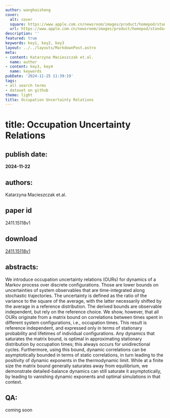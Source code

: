```yaml
---
author: wanghaisheng
cover:
  alt: cover
  square: https://www.apple.com.cn/newsroom/images/product/homepod/standard/Apple-HomePod-hero-230118_big.jpg.large_2x.jpg
  url: https://www.apple.com.cn/newsroom/images/product/homepod/standard/Apple-HomePod-hero-230118_big.jpg.large_2x.jpg
description: ''
featured: true
keywords: key1, key2, key3
layout: ../../layouts/MarkdownPost.astro
meta:
- content: Katarzyna Macieszczak et.al.
  name: author
- content: key3, key4
  name: keywords
pubDate: '2024-11-25 11:39:19'
tags:
- all search terms
- dataset on github
theme: light
title: Occupation Uncertainty Relations
---
```


# title: Occupation Uncertainty Relations 
## publish date: 
**2024-11-22** 
## authors: 
  Katarzyna Macieszczak et.al. 
## paper id
2411.15118v1
## download
[2411.15118v1](http://arxiv.org/abs/2411.15118v1)
## abstracts:
We introduce occupation uncertainty relations (OURs) for dynamics of a Markov process over discrete configurations. Those are lower bounds on uncertainties of system observables that are time-integrated along stochastic trajectories. The uncertainty is defined as the ratio of the variance to the square of the average, with the latter necessarily shifted by the average in a reference distribution. The derived bounds are observable independent, but rely on the reference choice. We show, however, that all OURs originate from a matrix bound on correlations between times spent in different system configurations, i.e., occupation times. This result is reference independent, and expressed only in terms of stationary probability and lifetimes of individual configurations. Any dynamics that saturates the matrix bound, is optimal in approximating stationary distribution by occupation times; this always occurs for unidirectional cycles. Furthermore, using this bound, dynamic correlations can be asymptotically bounded in terms of static correlations, in turn leading to the positivity of dynamic exponents in the thermodynamic limit. While at a finite size the matrix bound generally saturates away from equilibrium, we demonstrate detailed-balance dynamics can still saturate it asymptotically, by leading to vanishing dynamic exponents and optimal simulations in that context.
## QA:
coming soon
